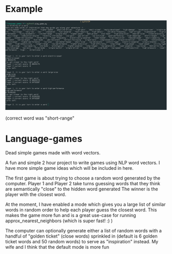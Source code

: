 
# Example
![](https://raw.githubusercontent.com/Hellisotherpeople/Language-games/master/language_games.jpg)

(correct word was "short-range"




# Language-games
Dead simple games made with word vectors. 


A fun and simple 2 hour project to write games using NLP word vectors.
I have more simple game ideas which will be included in here.

The first game is about trying to choose a random word generated by the computer.
Player 1 and Player 2 take turns guessing words that they think are semantically "close" to the hidden word generated
The winner is the player with the closest word. 

At the moment, I have enabled a mode which gives you a large list of similar words in random order to help each player guess the closest word. 
This makes the game more fun and is a great use-case for running approx_nearest_neighbors (which is super fast! :) )

The computer can optionally generate either a list of random words with a handful of "golden ticket" (close words) sprinkled in 
(default is 6 golden ticket words and 50 random words) to serve as "inspiration" instead. My wife and I think that the default mode is more fun 


